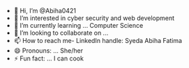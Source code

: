 - 👋 Hi, I’m @Abiha0421
- 👀 I’m interested in cyber security and web development
- 🌱 I’m currently learning ... Computer Science
- 💞️ I’m looking to collaborate on ...
- 📫 How to reach me- LinkedIn handle: Syeda Abiha Fatima 
- 😄 Pronouns: ... She/her
- ⚡ Fun fact: ... I can cook 

<!---
Abiha0421/Abiha0421 is a ✨ special ✨ repository because its `README.md` (this file) appears on your GitHub profile.
You can click the Preview link to take a look at your changes.
--->

